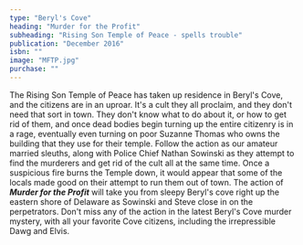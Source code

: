 ```yaml
---
type: "Beryl's Cove"
heading: "Murder for the Profit"
subheading: "Rising Son Temple of Peace - spells trouble"
publication: "December 2016"
isbn: ""
image: "MFTP.jpg"
purchase: ""
---
```

The Rising Son Temple of Peace has taken up residence in Beryl's Cove, and the citizens are in an uproar. It's a cult they all proclaim, and they don't need that sort in town.
They don't know what to do about it, or how to get rid of them, and once dead bodies begin turning up the entire citizenry is in a rage, eventually even turning on poor Suzanne Thomas who owns the building that they use for their temple.
Follow the action as our amateur married sleuths, along with Police Chief Nathan Sowinski as they attempt to find the murderers and get rid of the cult all at the same time. Once a suspicious fire burns the Temple down, it would appear that some of the locals made good on their attempt to run them out of town. 
The action of **_Murder for the Profit_** will take you from sleepy Beryl's cove right up the eastern shore of Delaware as Sowinski and Steve close in on the perpetrators.
Don't miss any of the action in the latest Beryl's Cove murder mystery, with all your favorite Cove citizens, including the irrepressible Dawg and Elvis.
